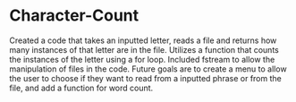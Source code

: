 # Character-Count
Created a code that takes an inputted letter, reads a file and returns how many instances of that letter are in the file. 
Utilizes a function that counts the instances of the letter using a for loop.
Included fstream to allow the manipulation of files in the code. 
Future goals are to create a menu to allow the user to choose if they want to read from a inputted phrase or from the file, and add a function for word count. 
